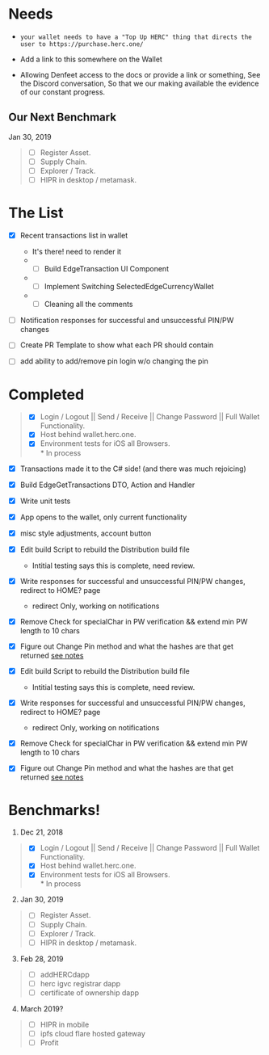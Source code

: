 # Needs
*  `your wallet needs to have a "Top Up HERC" thing that directs the    user to https://purchase.herc.one/`
*  Add a link to this somewhere on the Wallet

* Allowing Denfeet access to the docs or provide a link or       something, See the Discord conversation, So that we our making available the evidence of our constant progress.  

## Our Next Benchmark

 Jan 30, 2019 
> - [ ] Register Asset.   
> - [ ] Supply Chain.   
> - [ ] Explorer  / Track.  
> - [ ] HIPR in desktop / metamask.   

# The List
- [x] Recent transactions list in wallet
   * It's there! need to render it  
    * -[ ]  Build EdgeTransaction UI Component
    * -[ ]  Implement Switching SelectedEdgeCurrencyWallet
    * -[ ]  Cleaning all the comments
- [ ] Notification responses for successful and unsuccessful PIN/PW changes     
- [ ] Create PR Template to show what each PR should contain
- [ ] add ability to add/remove pin login w/o changing the pin


# Completed
> - [x] Login / Logout || Send / Receive || Change Password || Full Wallet Functionality.  
> - [x] Host behind wallet.herc.one.   
> - [x] Environment tests for iOS all Browsers.  
    *  In process

  -[x] Transactions made it to the C# side! (and there was much rejoicing)
  
  -[x] Build EdgeGetTransactions DTO, Action and Handler
  
  -[x] Write unit tests

  -[X]  App opens to the wallet, only current functionality

  -[X]  misc style adjustments, account button

  -[X]  Edit build Script to rebuild the Distribution build file 
      *  Intitial testing says this is complete, need review. 
 
  -[X]  Write responses for successful and unsuccessful PIN/PW changes, redirect to HOME? page    
      * redirect Only, working on notifications
  -[x]  Remove Check for specialChar in PW verification && extend min PW length to 10 chars
 
  -[x] Figure out Change Pin method and what the hashes are that get returned
    [see notes](https://herculesone.visualstudio.com/Hercules/_git/HercPwa?path=%2FDocumentation%2FDeveloperNotebook%2FStack%2F2018-12%2F2018-12-11.md&version=GBRoundHouseEdit&_a=contents&line=8&lineStyle=plain&lineEnd=9&lineStartColumn=1&lineEndColumn=1)

  -[X]  Edit build Script to rebuild the Distribution build file 
      *  Intitial testing says this is complete, need review. 
 
  -[X]  Write responses for successful and unsuccessful PIN/PW changes, redirect to HOME? page    
      * redirect Only, working on notifications
  -[x]  Remove Check for specialChar in PW verification && extend min PW length to 10 chars
 
  -[x] Figure out Change Pin method and what the hashes are that get returned
    [see notes](https://herculesone.visualstudio.com/Hercules/_git/HercPwa?path=%2FDocumentation%2FDeveloperNotebook%2FStack%2F2018-12%2F2018-12-11.md&version=GBRoundHouseEdit&_a=contents&line=8&lineStyle=plain&lineEnd=9&lineStartColumn=1&lineEndColumn=1)

# Benchmarks!
 1. Dec 21, 2018
> - [x] Login / Logout || Send / Receive || Change Password || Full Wallet Functionality.  
> - [x] Host behind wallet.herc.one.   
> - [x] Environment tests for iOS all Browsers.  
    *  In process

2. Jan 30, 2019 
> - [ ] Register Asset.   
> - [ ] Supply Chain.   
> - [ ] Explorer  / Track.  
> - [ ] HIPR in desktop / metamask.   

3. Feb 28, 2019
> - [ ] addHERCdapp 
> - [ ] herc igvc registrar dapp 
> - [ ] certificate of ownership dapp 


4. March 2019?  
> - [ ]  HIPR in mobile 
> - [ ]  ipfs cloud flare hosted gateway 
> - [ ] Profit